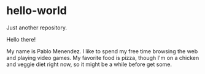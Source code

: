 # hello-world
Just another repository.

Hello there!

My name is Pablo Menendez. I like to spend my free time browsing the web and playing video games.
My favorite food is pizza, though I'm on a chicken and veggie diet right now, so it might be a while before get some.
